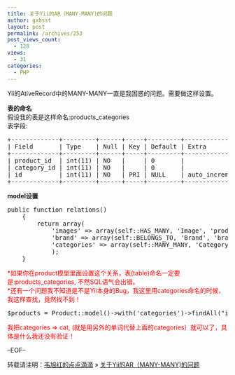 ```yaml
---
title: 关于Yii的AR（MANY-MANY)的问题
author: gxbsst
layout: post
permalink: /archives/253
post_views_count:
  - 128
views:
  - 31
categories:
  - PHP
---
```

Yii的AtiveRecord中的MANY-MANY一直是我困惑的问题。需要做这样设置。

**表的命名**  
假设我的表是这样命名:products_categories  
表字段:

<pre lang="bash">+-------------+---------+------+-----+---------+----------------+
| Field       | Type    | Null | Key | Default | Extra          |
+-------------+---------+------+-----+---------+----------------+
| product_id  | int(11) | NO   |     | 0       |                |
| category_id | int(11) | NO   |     | 0       |                |
| id          | int(11) | NO   | PRI | NULL    | auto_increment |
+-------------+---------+------+-----+---------+----------------+
</pre>

**model设置**

<pre lang="php">public function relations()
	{
		return array(
			'images' => array(self::HAS_MANY, 'Image', 'product_id'),
			'brand' => array(self::BELONGS_TO, 'Brand', 'brand_id'),
			'categories' => array(self::MANY_MANY, 'Category','products_categories(product_id , category_id)' )
			);
	}
</pre>

<p style="color:red">
  *如果你在product模型里面设置这个关系，表(table)命名一定要是:products_categories, 不然SQL语气会出错。<br /> *还有一个问题我不知道是不是Yii本身的Bug，我这里用categories命名的时候，我这样查找，竟然找不到！
</p>

<pre lang="php">$products = Product::model()->with('categories')->findAll("id = 227",array("order" => " name DESC"));
</pre>

<p style="color:red">
  我把categories => cat, (就是用另外的单词代替上面的categories）就可以了，具体是什么我还没有验证！
</p>

&#8211;EOF&#8211;

转载请注明：[韦旭红的点点滴滴][1] &raquo; [关于Yii的AR（MANY-MANY)的问题][2]

 [1]: http://www.weixuhong.com
 [2]: http://www.weixuhong.com/archives/253